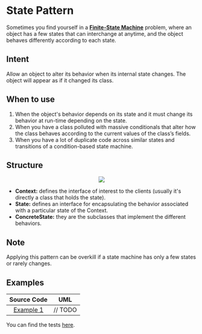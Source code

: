 # State Pattern

Sometimes you find yourself in a [**Finite-State Machine**](https://en.wikipedia.org/wiki/Finite-state_machine) problem, where an object has a few states that can interchange at anytime, and the object behaves differently according to each state.

## Intent

Allow an object to alter its behavior when its internal state changes. The object will appear as if it changed its class.

## When to use

1. When the object's behavior depends on its state and it must change its behavior at run-time depending on the state.
2. When you have a class polluted with massive conditionals that alter how the class behaves according to the current values of the class’s fields.
3. When you have a lot of duplicate code across similar states and transitions of a condition-based state machine.

## Structure

<p align="center">
  <img src="figures/figure_1.png">
</p>

- **Context:** defines the interface of interest to the clients (usually it's directly a class that holds the state).
- **State:** defines an interface for encapsulating the behavior associated with a particular state of the Context.
- **ConcreteState:** they are the subclasses that implement the different behaviors.

## Note

Applying this pattern can be overkill if a state machine has only a few states or rarely changes.

## Examples

|        Source Code        |   UML   |
| :-----------------------: | :-----: |
| [Example 1](example_1.ts) | // TODO |

You can find the tests [here](index.test.ts).
